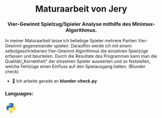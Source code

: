 <h1 align="center">Maturaarbeit von Jery</h1>
<h3 align="center">Vier-Gewinnt Spielzug/Spieler Analyse mithilfe des Minimax-Algorithmus.</h3>

In meiner Maturaarbeit lasse ich beliebige Spieler mehrere Partien Vier-Gewinnt gegeneinander spielen. Daraufhin werde ich mit einem selbstgeschriebenen Vier-Gewinnt Algorithmus die einzelnen Spielzüge erfassen und beurteilen. Durch die Resultate des Programmes kann man die Qualität/„Korrektheit“ der einzelnen Spieler auswerten und so feststellen, welche Fehlzüge einen Einfluss auf den Spielausgang hatten. (Blunder check)

- 🔭 Ich arbeite gerade an **blunder-check.py**

<h3 align="left">Languages:</h3>
<a href="https://www.python.org" target="_blank" rel="noreferrer"> <img src="https://raw.githubusercontent.com/devicons/devicon/master/icons/python/python-original.svg" alt="python" width="40" height="40"/> </a>

